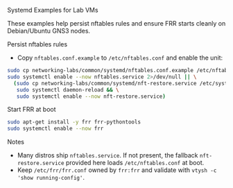 Systemd Examples for Lab VMs

These examples help persist nftables rules and ensure FRR starts cleanly on Debian/Ubuntu GNS3 nodes.

Persist nftables rules

- Copy `nftables.conf.example` to `/etc/nftables.conf` and enable the unit:

```bash
sudo cp networking-labs/common/systemd/nftables.conf.example /etc/nftables.conf
sudo systemctl enable --now nftables.service 2>/dev/null || \
  (sudo cp networking-labs/common/systemd/nft-restore.service /etc/systemd/system/ && \
   sudo systemctl daemon-reload && \
   sudo systemctl enable --now nft-restore.service)
```

Start FRR at boot

```bash
sudo apt-get install -y frr frr-pythontools
sudo systemctl enable --now frr
```

Notes

- Many distros ship `nftables.service`. If not present, the fallback `nft-restore.service` provided here loads `/etc/nftables.conf` at boot.
- Keep `/etc/frr/frr.conf` owned by `frr:frr` and validate with `vtysh -c 'show running-config'`.
